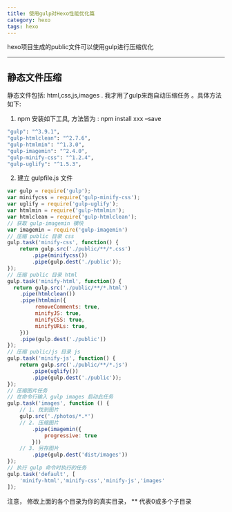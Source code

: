 ```yaml
---
title: 使用gulp对Hexo性能优化篇
category: hexo
tags: hexo
---
```




hexo项目生成的public文件可以使用gulp进行压缩优化
<!--more-->
----------
静态文件压缩
-------------

静态文件包括: html,css,js,images . 我才用了gulp来跑自动压缩任务 。具体方法如下:

 1. npm 安装如下工具, 方法皆为 : npm install xxx –save
```bash
"gulp": "^3.9.1",
"gulp-htmlclean": "^2.7.6",
"gulp-htmlmin": "^1.3.0",
"gulp-imagemin": "^2.4.0",
"gulp-minify-css": "^1.2.4",
"gulp-uglify": "^1.5.3",
```
 2. 建立 gulpfile.js 文件
```js
var gulp = require('gulp');
var minifycss = require('gulp-minify-css');
var uglify = require('gulp-uglify');
var htmlmin = require('gulp-htmlmin');
var htmlclean = require('gulp-htmlclean');
// 获取 gulp-imagemin 模块
var imagemin = require('gulp-imagemin')
// 压缩 public 目录 css
gulp.task('minify-css', function() {
    return gulp.src('./public/**/*.css')
        .pipe(minifycss())
        .pipe(gulp.dest('./public'));
});
// 压缩 public 目录 html
gulp.task('minify-html', function() {
  return gulp.src('./public/**/*.html')
    .pipe(htmlclean())
    .pipe(htmlmin({
         removeComments: true,
         minifyJS: true,
         minifyCSS: true,
         minifyURLs: true,
    }))
    .pipe(gulp.dest('./public'))
});
// 压缩 public/js 目录 js
gulp.task('minify-js', function() {
    return gulp.src('./public/**/*.js')
        .pipe(uglify())
        .pipe(gulp.dest('./public'));
});
// 压缩图片任务
// 在命令行输入 gulp images 启动此任务
gulp.task('images', function () {
    // 1. 找到图片
    gulp.src('./photos/*.*')
    // 2. 压缩图片
        .pipe(imagemin({
            progressive: true
        }))
    // 3. 另存图片
        .pipe(gulp.dest('dist/images'))
});
// 执行 gulp 命令时执行的任务
gulp.task('default', [
    'minify-html','minify-css','minify-js','images'
]);
```
注意， 修改上面的各个目录为你的真实目录， ** 代表0或多个子目录
